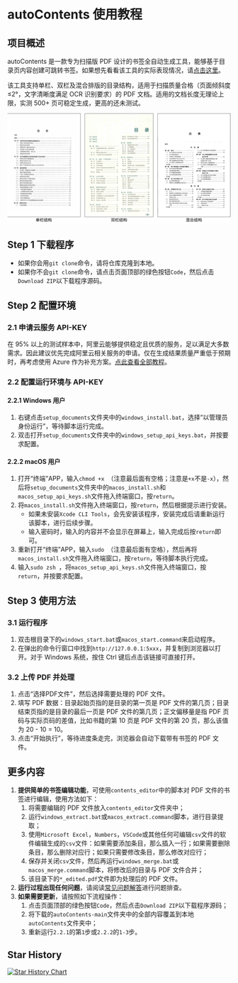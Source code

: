 # autoContents 使用教程

## 项目概述

autoContents 是一款专为扫描版 PDF 设计的书签全自动生成工具，能够基于目录页内容创建可跳转书签。如果想先看看该工具的实际表现情况，请[点击这里](https://www.bilibili.com/video/BV14wKGeQEvr)。

该工具支持单栏、双栏及混合排版的目录结构，适用于扫描质量合格（页面倾斜度 ≤2°，文字清晰度满足 OCR 识别要求）的 PDF 文档。适用的文档长度无理论上限，实测 500+ 页可稳定生成，更高的还未测试。

![目录结构及适用范围说明](./docs/目录结构及适用范围说明.svg)

## Step 1 下载程序

- 如果你会用`git clone`命令，请将仓库克隆到本地。
- 如果你不会`git clone`命令，请点击页面顶部的绿色按钮`Code`，然后点击`Download ZIP`以下载程序源码。

## Step 2 配置环境

### 2.1 申请云服务 API-KEY

在 95% 以上的测试样本中，阿里云能够提供稳定且优质的服务，足以满足大多数需求。因此建议优先完成阿里云相关服务的申请。仅在生成结果质量严重低于预期时，再考虑使用 Azure 作为补充方案。[点此查看全部教程](./docs/如何申请云服务账户.md)。

### 2.2 配置运行环境与 API-KEY

#### 2.2.1 Windows 用户

1. 右键点击`setup_documents`文件夹中的`windows_install.bat`，选择“以管理员身份运行”，等待脚本运行完成。
2. 双击打开`setup_documents`文件夹中的`windows_setup_api_keys.bat`，并按要求配置。

#### 2.2.2 macOS 用户

1. 打开“终端”APP，输入`chmod +x `（注意最后面有空格；注意是`+x`不是`-x`），然后将`setup_documents`文件夹中的`macos_install.sh`和`macos_setup_api_keys.sh`文件拖入终端窗口，按`return`。
2. 将`macos_install.sh`文件拖入终端窗口，按`return`，然后根据提示进行安装。
    - 如果未安装`Xcode CLI Tools`，会先安装该程序，安装完成后请重新运行该脚本，进行后续步骤。
    - 输入密码时，输入的内容并不会显示在屏幕上，输入完成后按`return`即可。
3. 重新打开“终端”APP，输入`sudo `（注意最后面有空格），然后再将`macos_install.sh`文件拖入终端窗口，按`return`，等待脚本执行完成。
4. 输入`sudo zsh `，将`macos_setup_api_keys.sh`文件拖入终端窗口，按`return`，并按要求配置。

## Step 3 使用方法

### 3.1 运行程序

1. 双击根目录下的`windows_start.bat`或`macos_start.command`来启动程序。
2. 在弹出的命令行窗口中找到`http://127.0.0.1:5xxx`，并复制到浏览器以打开。对于 Windows 系统，按住 Ctrl 键后点击该链接可直接打开。

### 3.2 上传 PDF 并处理

1. 点击“选择PDF文件”，然后选择需要处理的 PDF 文件。
2. 填写 PDF 数据：目录起始页指的是目录的第一页是 PDF 文件的第几页；目录结束页指的是目录的最后一页是 PDF 文件的第几页；正文偏移量是指 PDF 页码与实际页码的差值，比如书籍的第 10 页是 PDF 文件的第 20 页，那么该值为 20 - 10 = 10。
3. 点击“开始执行”，等待进度条走完，浏览器会自动下载带有书签的 PDF 文件。

## 更多内容

1. **提供简单的书签编辑功能**，可使用`contents_editor`中的脚本对 PDF 文件的书签进行编辑，使用方法如下：
    1. 将需要编辑的 PDF 文件放入`contents_editor`文件夹中；
    2. 运行`windows_extract.bat`或`macos_extract.command`脚本，进行目录提取；
    3. 使用`Microsoft Excel`，`Numbers`，`VSCode`或其他任何可编辑`csv`文件的软件编辑生成的`csv`文件：如果需要添加条目，那么插入一行；如果需要删除条目，那么删除对应行；如果只需要修改条目，那么修改对应行；
    4. 保存并关闭`csv`文件，然后再运行`windows_merge.bat`或`macos_merge.command`脚本，将修改后的目录与 PDF 文件合并；
    5. 该目录下的`*_edited.pdf`文件即为处理后的 PDF 文件。
2. **运行过程出现任何问题**，请阅读[常见问题解答](./docs/问题排查方案.md)进行问题排查。
3. **如果需要更新**，请按照如下流程操作：
    1. 点击页面顶部的绿色按钮`Code`，然后点击`Download ZIP`以下载程序源码；
    2. 将下载的`autoContents-main`文件夹中的全部内容覆盖到本地`autoContents`文件夹中；
    3. 重新运行`2.2.1`的第`1`步或`2.2.2`的`1-3`步。

## Star History

[![Star History Chart](https://api.star-history.com/svg?repos=NatsUIJM/autoContents&type=Date)](https://star-history.com/#NatsUIJM/autoContents&Date)